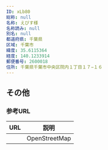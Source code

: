 ```yaml
---
ID: xLb80
総称: null
名称: えびす様
名称読み: null
別名: null
都道府県: 千葉県
区域: 千葉市
緯度: 35.6115364
経度: 140.1233914
郵便番号: 2600018
住所: 千葉県千葉市中央区院内１丁目１７−１６
---
```


## その他

### 参考URL

| URL | 説明          |
| --- | ------------- |
|     | OpenStreetMap |

